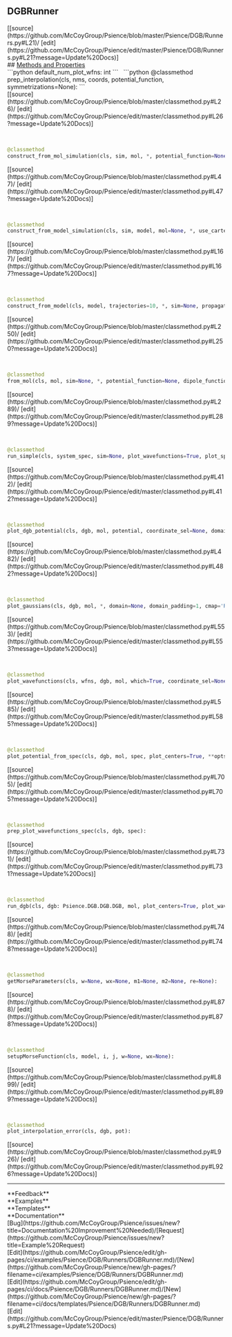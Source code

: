 ## <a id="Psience.DGB.Runners.DGBRunner">DGBRunner</a> 

<div class="docs-source-link" markdown="1">
[[source](https://github.com/McCoyGroup/Psience/blob/master/Psience/DGB/Runners.py#L21)/
[edit](https://github.com/McCoyGroup/Psience/edit/master/Psience/DGB/Runners.py#L21?message=Update%20Docs)]
</div>









<div class="collapsible-section">
 <div class="collapsible-section collapsible-section-header" markdown="1">
## <a class="collapse-link" data-toggle="collapse" href="#methods" markdown="1"> Methods and Properties</a> <a class="float-right" data-toggle="collapse" href="#methods"><i class="fa fa-chevron-down"></i></a>
 </div>
 <div class="collapsible-section collapsible-section-body collapse show" id="methods" markdown="1">
 ```python
default_num_plot_wfns: int
```
<a id="Psience.DGB.Runners.DGBRunner.prep_interpolation" class="docs-object-method">&nbsp;</a> 
```python
@classmethod
prep_interpolation(cls, nms, coords, potential_function, symmetrizations=None): 
```
<div class="docs-source-link" markdown="1">
[[source](https://github.com/McCoyGroup/Psience/blob/master/classmethod.py#L26)/
[edit](https://github.com/McCoyGroup/Psience/edit/master/classmethod.py#L26?message=Update%20Docs)]
</div>


<a id="Psience.DGB.Runners.DGBRunner.construct_from_mol_simulation" class="docs-object-method">&nbsp;</a> 
```python
@classmethod
construct_from_mol_simulation(cls, sim, mol, *, potential_function=None, dipole_function=None, use_dipole_embedding=True, use_cartesians=False, use_momenta=False, quadrature_degree=3, expansion_degree=2, use_interpolation=True, use_quadrature=False, symmetrizations=None, momentum_scaling=None, skip_initial_configurations=True, alphas='virial', modes='normal', transformations='diag', pairwise_potential_functions=None, logger=True, **opts): 
```
<div class="docs-source-link" markdown="1">
[[source](https://github.com/McCoyGroup/Psience/blob/master/classmethod.py#L47)/
[edit](https://github.com/McCoyGroup/Psience/edit/master/classmethod.py#L47?message=Update%20Docs)]
</div>


<a id="Psience.DGB.Runners.DGBRunner.construct_from_model_simulation" class="docs-object-method">&nbsp;</a> 
```python
@classmethod
construct_from_model_simulation(cls, sim, model, mol=None, *, use_cartesians=False, use_momenta=False, quadrature_degree=3, expansion_degree=2, use_interpolation=True, use_quadrature=False, symmetrizations=None, momentum_scaling=None, skip_initial_configurations=True, modes='normal', transformations='diag', **opts): 
```
<div class="docs-source-link" markdown="1">
[[source](https://github.com/McCoyGroup/Psience/blob/master/classmethod.py#L167)/
[edit](https://github.com/McCoyGroup/Psience/edit/master/classmethod.py#L167?message=Update%20Docs)]
</div>


<a id="Psience.DGB.Runners.DGBRunner.construct_from_model" class="docs-object-method">&nbsp;</a> 
```python
@classmethod
construct_from_model(cls, model, trajectories=10, *, sim=None, propagation_time=10, timestep=50, use_cartesians=False, use_momenta=False, pairwise_potential_functions=None, use_interpolation=True, use_quadrature=False, symmetrizations=None, momentum_scaling=None, track_velocities=True, **aimd_options): 
```
<div class="docs-source-link" markdown="1">
[[source](https://github.com/McCoyGroup/Psience/blob/master/classmethod.py#L250)/
[edit](https://github.com/McCoyGroup/Psience/edit/master/classmethod.py#L250?message=Update%20Docs)]
</div>


<a id="Psience.DGB.Runners.DGBRunner.from_mol" class="docs-object-method">&nbsp;</a> 
```python
@classmethod
from_mol(cls, mol, sim=None, *, potential_function=None, dipole_function=None, trajectories=10, propagation_time=10, timestep=50, use_cartesians=False, use_momenta=False, pairwise_potential_functions=None, use_interpolation=True, use_quadrature=False, symmetrizations=None, momentum_scaling=None, trajectory_seed=None, total_energy=None, total_energy_scaling=None, sampled_modes=None, initial_energies=None, initial_displacements=None, initial_mode_directions=None, displaced_coords=None, track_velocities=True, **aimd_options): 
```
<div class="docs-source-link" markdown="1">
[[source](https://github.com/McCoyGroup/Psience/blob/master/classmethod.py#L289)/
[edit](https://github.com/McCoyGroup/Psience/edit/master/classmethod.py#L289?message=Update%20Docs)]
</div>


<a id="Psience.DGB.Runners.DGBRunner.run_simple" class="docs-object-method">&nbsp;</a> 
```python
@classmethod
run_simple(cls, system_spec, sim=None, plot_wavefunctions=True, plot_spectrum=True, trajectories=10, propagation_time=10, timestep=50, use_cartesians=False, use_momenta=False, pairwise_potential_functions=None, use_interpolation=True, use_quadrature=False, symmetrizations=None, momentum_scaling=None, trajectory_seed=None, total_energy=None, total_energy_scaling=None, sampled_modes=None, initial_energies=None, initial_mode_directions=None, initial_displacements=None, displaced_coords=None, **opts): 
```
<div class="docs-source-link" markdown="1">
[[source](https://github.com/McCoyGroup/Psience/blob/master/classmethod.py#L412)/
[edit](https://github.com/McCoyGroup/Psience/edit/master/classmethod.py#L412?message=Update%20Docs)]
</div>


<a id="Psience.DGB.Runners.DGBRunner.plot_dgb_potential" class="docs-object-method">&nbsp;</a> 
```python
@classmethod
plot_dgb_potential(cls, dgb, mol, potential, coordinate_sel=None, domain=None, domain_padding=1, potential_cutoff=17000, potential_units='Wavenumbers', potential_min=0, plot_cartesians=None, plot_atoms=True, cmap=None, modes_nearest=False, plot_points=100, levels=24, **plot_styles): 
```
<div class="docs-source-link" markdown="1">
[[source](https://github.com/McCoyGroup/Psience/blob/master/classmethod.py#L482)/
[edit](https://github.com/McCoyGroup/Psience/edit/master/classmethod.py#L482?message=Update%20Docs)]
</div>


<a id="Psience.DGB.Runners.DGBRunner.plot_gaussians" class="docs-object-method">&nbsp;</a> 
```python
@classmethod
plot_gaussians(cls, dgb, mol, *, domain=None, domain_padding=1, cmap='RdBu', plot_dir=None, plot_name='gaussian_{i}.pdf', **plot_options): 
```
<div class="docs-source-link" markdown="1">
[[source](https://github.com/McCoyGroup/Psience/blob/master/classmethod.py#L553)/
[edit](https://github.com/McCoyGroup/Psience/edit/master/classmethod.py#L553?message=Update%20Docs)]
</div>


<a id="Psience.DGB.Runners.DGBRunner.plot_wavefunctions" class="docs-object-method">&nbsp;</a> 
```python
@classmethod
plot_wavefunctions(cls, wfns, dgb, mol, which=True, coordinate_sel=None, cartesians=None, plot_dir=None, plot_name='wfn_{i}.pdf', plot_label='{e} cm-1', plot_potential=True, potential_units='Wavenumbers', plot_atoms=None, plot_centers=True, potential_styles=None, scaling=None, **plot_options): 
```
<div class="docs-source-link" markdown="1">
[[source](https://github.com/McCoyGroup/Psience/blob/master/classmethod.py#L585)/
[edit](https://github.com/McCoyGroup/Psience/edit/master/classmethod.py#L585?message=Update%20Docs)]
</div>


<a id="Psience.DGB.Runners.DGBRunner.plot_potential_from_spec" class="docs-object-method">&nbsp;</a> 
```python
@classmethod
plot_potential_from_spec(cls, dgb, mol, spec, plot_centers=True, **opts): 
```
<div class="docs-source-link" markdown="1">
[[source](https://github.com/McCoyGroup/Psience/blob/master/classmethod.py#L705)/
[edit](https://github.com/McCoyGroup/Psience/edit/master/classmethod.py#L705?message=Update%20Docs)]
</div>


<a id="Psience.DGB.Runners.DGBRunner.prep_plot_wavefunctions_spec" class="docs-object-method">&nbsp;</a> 
```python
@classmethod
prep_plot_wavefunctions_spec(cls, dgb, spec): 
```
<div class="docs-source-link" markdown="1">
[[source](https://github.com/McCoyGroup/Psience/blob/master/classmethod.py#L731)/
[edit](https://github.com/McCoyGroup/Psience/edit/master/classmethod.py#L731?message=Update%20Docs)]
</div>


<a id="Psience.DGB.Runners.DGBRunner.run_dgb" class="docs-object-method">&nbsp;</a> 
```python
@classmethod
run_dgb(cls, dgb: Psience.DGB.DGB.DGB, mol, plot_centers=True, plot_wavefunctions=True, plot_spectrum=False, pot_cmap='viridis', wfn_cmap='RdBu', wfn_points=100, wfn_contours=12, plot_dir=None, plot_potential=True, pot_points=100, domain=None, domain_padding=1, wavefunction_scaling=None, potential_cutoff=15000, potential_units='Wavenumbers', mode=None, nodeless_ground_state=None, min_singular_value=None, subspace_size=None, plot_similarity=False, similarity_cutoff=None, similarity_chunk_size=None, similar_det_cutoff=None, **plot_options): 
```
<div class="docs-source-link" markdown="1">
[[source](https://github.com/McCoyGroup/Psience/blob/master/classmethod.py#L748)/
[edit](https://github.com/McCoyGroup/Psience/edit/master/classmethod.py#L748?message=Update%20Docs)]
</div>


<a id="Psience.DGB.Runners.DGBRunner.getMorseParameters" class="docs-object-method">&nbsp;</a> 
```python
@classmethod
getMorseParameters(cls, w=None, wx=None, m1=None, m2=None, re=None): 
```
<div class="docs-source-link" markdown="1">
[[source](https://github.com/McCoyGroup/Psience/blob/master/classmethod.py#L878)/
[edit](https://github.com/McCoyGroup/Psience/edit/master/classmethod.py#L878?message=Update%20Docs)]
</div>


<a id="Psience.DGB.Runners.DGBRunner.setupMorseFunction" class="docs-object-method">&nbsp;</a> 
```python
@classmethod
setupMorseFunction(cls, model, i, j, w=None, wx=None): 
```
<div class="docs-source-link" markdown="1">
[[source](https://github.com/McCoyGroup/Psience/blob/master/classmethod.py#L899)/
[edit](https://github.com/McCoyGroup/Psience/edit/master/classmethod.py#L899?message=Update%20Docs)]
</div>


<a id="Psience.DGB.Runners.DGBRunner.plot_interpolation_error" class="docs-object-method">&nbsp;</a> 
```python
@classmethod
plot_interpolation_error(cls, dgb, pot): 
```
<div class="docs-source-link" markdown="1">
[[source](https://github.com/McCoyGroup/Psience/blob/master/classmethod.py#L926)/
[edit](https://github.com/McCoyGroup/Psience/edit/master/classmethod.py#L926?message=Update%20Docs)]
</div>
 </div>
</div>












---


<div markdown="1" class="text-secondary">
<div class="container">
  <div class="row">
   <div class="col" markdown="1">
**Feedback**   
</div>
   <div class="col" markdown="1">
**Examples**   
</div>
   <div class="col" markdown="1">
**Templates**   
</div>
   <div class="col" markdown="1">
**Documentation**   
</div>
   <div class="col" markdown="1">
   
</div>
   <div class="col" markdown="1">
   
</div>
   <div class="col" markdown="1">
   
</div>
</div>
  <div class="row">
   <div class="col" markdown="1">
[Bug](https://github.com/McCoyGroup/Psience/issues/new?title=Documentation%20Improvement%20Needed)/[Request](https://github.com/McCoyGroup/Psience/issues/new?title=Example%20Request)   
</div>
   <div class="col" markdown="1">
[Edit](https://github.com/McCoyGroup/Psience/edit/gh-pages/ci/examples/Psience/DGB/Runners/DGBRunner.md)/[New](https://github.com/McCoyGroup/Psience/new/gh-pages/?filename=ci/examples/Psience/DGB/Runners/DGBRunner.md)   
</div>
   <div class="col" markdown="1">
[Edit](https://github.com/McCoyGroup/Psience/edit/gh-pages/ci/docs/Psience/DGB/Runners/DGBRunner.md)/[New](https://github.com/McCoyGroup/Psience/new/gh-pages/?filename=ci/docs/templates/Psience/DGB/Runners/DGBRunner.md)   
</div>
   <div class="col" markdown="1">
[Edit](https://github.com/McCoyGroup/Psience/edit/master/Psience/DGB/Runners.py#L21?message=Update%20Docs)   
</div>
   <div class="col" markdown="1">
   
</div>
   <div class="col" markdown="1">
   
</div>
   <div class="col" markdown="1">
   
</div>
</div>
</div>
</div>